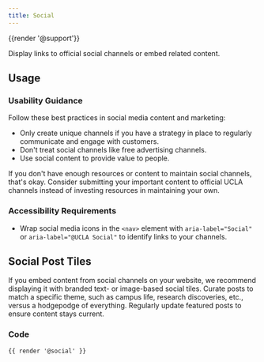 ```yaml
---
title: Social
---
```

{{render '@support'}}

Display links to official social channels or embed related content.

## Usage

### Usability Guidance

Follow these best practices in social media content and marketing:

* Only create unique channels if you have a strategy in place to regularly communicate and engage with customers.
* Don't treat social channels like free advertising channels.
* Use social content to provide value to people.

If you don't have enough resources or content to maintain social channels, that's okay. Consider submitting your important content to official UCLA channels instead of investing resources in maintaining your own.

### Accessibility Requirements

* Wrap social media icons in the `<nav>` element with `aria-label="Social"` or `aria-label="@UCLA Social"` to identify links to your channels.

## Social Post Tiles

If you embed content from social channels on your website, we recommend displaying it with branded text- or image-based social tiles. Curate posts to match a specific theme, such as campus life, research discoveries, etc., versus a hodgepodge of everything. Regularly update featured posts to ensure content stays current.

### Code

```
{{ render '@social' }}
```
